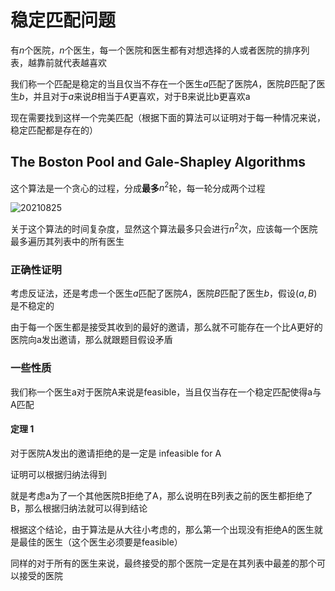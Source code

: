 # 稳定匹配问题

有$n$个医院，$n$个医生，每一个医院和医生都有对想选择的人或者医院的排序列表，越靠前就代表越喜欢

我们称一个匹配是稳定的当且仅当不存在一个医生$a$匹配了医院$A$，医院$B$匹配了医生$b$，并且对于$a$来说$B$相当于$A$更喜欢，对于B来说比b更喜欢a

现在需要找到这样一个完美匹配（根据下面的算法可以证明对于每一种情况来说，稳定匹配都是存在的）

## The Boston Pool and Gale-Shapley Algorithms

这个算法是一个贪心的过程，分成**最多**$n^2$​​轮，每一轮分成两个过程

![20210825](D:\Blog\image\20210825.PNG)

关于这个算法的时间复杂度，显然这个算法最多只会进行$n^2$次，应该每一个医院最多遍历其列表中的所有医生

### 正确性证明

考虑反证法，还是考虑一个医生$a$匹配了医院$A$，医院$B$匹配了医生$b$，假设$(a,B)$是不稳定的

由于每一个医生都是接受其收到的最好的邀请，那么就不可能存在一个比A更好的医院向a发出邀请，那么就跟题目假设矛盾

### 一些性质

我们称一个医生a对于医院A来说是feasible，当且仅当存在一个稳定匹配使得a与A匹配

#### 定理 1

对于医院A发出的邀请拒绝的是一定是 infeasible for A

证明可以根据归纳法得到

就是考虑a为了一个其他医院B拒绝了A，那么说明在B列表之前的医生都拒绝了B，那么根据归纳法就可以得到结论



根据这个结论，由于算法是从大往小考虑的，那么第一个出现没有拒绝A的医生就是最佳的医生（这个医生必须要是feasible）

同样的对于所有的医生来说，最终接受的那个医院一定是在其列表中最差的那个可以接受的医院


